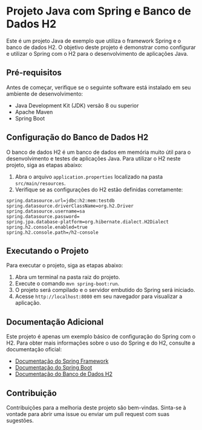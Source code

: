 # Projeto Java com Spring e Banco de Dados H2

Este é um projeto Java de exemplo que utiliza o framework Spring e o banco de dados H2. O objetivo deste projeto é demonstrar como configurar e utilizar o Spring com o H2 para o desenvolvimento de aplicações Java.

## Pré-requisitos

Antes de começar, verifique se o seguinte software está instalado em seu ambiente de desenvolvimento:

- Java Development Kit (JDK) versão 8 ou superior
- Apache Maven
- Spring Boot

## Configuração do Banco de Dados H2

O banco de dados H2 é um banco de dados em memória muito útil para o desenvolvimento e testes de aplicações Java. Para utilizar o H2 neste projeto, siga as etapas abaixo:

1. Abra o arquivo `application.properties` localizado na pasta `src/main/resources`.
2. Verifique se as configurações do H2 estão definidas corretamente:

```properties
spring.datasource.url=jdbc:h2:mem:testdb
spring.datasource.driverClassName=org.h2.Driver
spring.datasource.username=sa
spring.datasource.password=
spring.jpa.database-platform=org.hibernate.dialect.H2Dialect
spring.h2.console.enabled=true
spring.h2.console.path=/h2-console
```

## Executando o Projeto

Para executar o projeto, siga as etapas abaixo:

1. Abra um terminal na pasta raiz do projeto.
2. Execute o comando `mvn spring-boot:run`.
3. O projeto será compilado e o servidor embutido do Spring será iniciado.
4. Acesse `http://localhost:8080` em seu navegador para visualizar a aplicação.

## Documentação Adicional

Este projeto é apenas um exemplo básico de configuração do Spring com o H2. Para obter mais informações sobre o uso do Spring e do H2, consulte a documentação oficial:

- [Documentação do Spring Framework](https://spring.io/projects/spring-framework)
- [Documentação do Spring Boot](https://spring.io/projects/spring-boot)
- [Documentação do Banco de Dados H2](https://www.h2database.com/html/main.html)

## Contribuição

Contribuições para a melhoria deste projeto são bem-vindas. Sinta-se à vontade para abrir uma issue ou enviar um pull request com suas sugestões.

